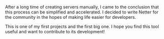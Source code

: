After a long time of creating servers manually, I came to the conclusion that this process can be simplified and accelerated. I decided to write Netter for the community in the hopes of making life easier for developers.

This is one of my first projects and the first big one. I hope you find this tool useful and want to contribute to its development!

